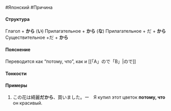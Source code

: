 #Японский #Причина 
#### Структура
Глагол + **から**
(**い**) Прилагательное + **から**
(**な**) Прилагательное + だ + **から**
Существительное +だ + **から**
#### Пояснение
Переводится как “потому, что”, как и [[「A」ので「B」|ので]]
#### Тонкости
#### Примеры
1. この花は綺麗**だから**、買いました。ー　Я купил этот цветок **потому, что** он красивый.